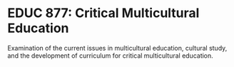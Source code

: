# EDUC 877: Critical Multicultural Education

Examination of the current issues in multicultural education, cultural study, and the development of curriculum for critical multicultural education.